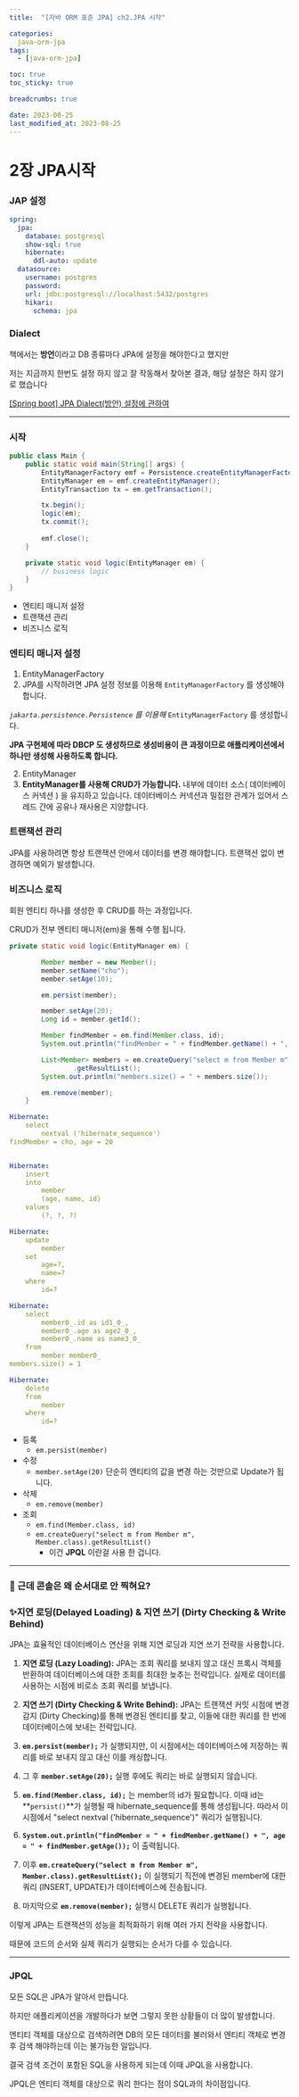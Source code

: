 ```yaml
---
title:  "[자바 ORM 표준 JPA] ch2.JPA 시작"

categories:
  java-orm-jpa
tags:
  - [java-orm-jpa]

toc: true
toc_sticky: true

breadcrumbs: true

date: 2023-08-25
last_modified_at: 2023-08-25
---
```



# 2장 JPA시작

### JAP 설정

```yaml
spring:
  jpa:
    database: postgresql
    show-sql: true
    hibernate:
      ddl-auto: update
  datasource:
    username: postgres
    password: 
    url: jdbc:postgresql://localhost:5432/postgres
    hikari:
      schema: jpa
```

### Dialect

책에서는 **방언**이라고 DB 종류마다 JPA에 설정을 해야한다고 했지만

저는 지금까지 한번도 설정 하지 않고 잘 작동해서 찾아본 결과, 해당 설정은 하지 않기로 했습니다

[[Spring boot] JPA Dialect(방언) 설정에 관하여](https://velog.io/@lehdqlsl/Spring-boot-JPA-Dialect방언-설정에-관하여)

---

### 시작

```java
public class Main {
    public static void main(String[] args) {
        EntityManagerFactory emf = Persistence.createEntityManagerFactory("member");
        EntityManager em = emf.createEntityManager();
        EntityTransaction tx = em.getTransaction();

        tx.begin();
        logic(em);
        tx.commit();
        
        emf.close();
    }

    private static void logic(EntityManager em) {
        // business logic
    }
}
```

- 엔티티 매니저 설정
- 트랜잭션 관리
- 비즈니스 로직

### 엔티티 매니저 설정

1. EntityManagerFactory
  1. JPA를 시작하려면 JPA 설정 정보를 이용해 `EntityManagerFactory` 를 생성해야 합니다.

   *`jakarta.persistence.Persistence` 를 이용해*  `EntityManagerFactory` 를 생성합니다.

   **JPA 구현체에 따라 DBCP 도 생성하므로 생성비용이 큰 과정이므로 애플리케이션에서 하나만 생성해 사용하도록 합니다.**

2. EntityManager
  1. **EntityManager를 사용해 CRUD가 가능합니다.** 내부에 데이터 소스( 데이터베이스 커넥션 ) 을 유지하고 있습니다. 데이터베이스 커넥션과 밀접한 관계가 있어서 스레드 간에 공유나 재사용은 지양합니다.

### 트랜잭션 관리

JPA를 사용하려면 항상 트랜잭션 안에서 데이터를 변경 해야합니다. 트랜잭션 없이 변경하면 예외가 발생합니다.

### 비즈니스 로직

회원 엔티티 하나를 생성한 후 CRUD를 하는 과정입니다.

CRUD가 전부 엔티티 매니저(em)을 통해 수행 됩니다.

```java
private static void logic(EntityManager em) {

        Member member = new Member();
        member.setName("cho");
        member.setAge(10);

        em.persist(member);

        member.setAge(20);
        Long id = member.getId();

        Member findMember = em.find(Member.class, id);
        System.out.println("findMember = " + findMember.getName() + ", age = " + findMember.getAge());

        List<Member> members = em.createQuery("select m from Member m", Member.class)
                .getResultList();
        System.out.println("members.size() = " + members.size());

        em.remove(member);
    }
```

```yaml
Hibernate: 
    select
        nextval ('hibernate_sequence')
findMember = cho, age = 20
```

```yaml

Hibernate: 
    insert 
    into
        member
        (age, name, id) 
    values
        (?, ?, ?)
```

```yaml
Hibernate: 
    update
        member 
    set
        age=?,
        name=? 
    where
        id=?
```

```yaml
Hibernate: 
    select
        member0_.id as id1_0_,
        member0_.age as age2_0_,
        member0_.name as name3_0_ 
    from
        member member0_
members.size() = 1
```

```yaml
Hibernate: 
    delete 
    from
        member 
    where
        id=?
```

- 등록
  - `em.persist(member)`
- 수정
  - `member.setAge(20)` 단순히 엔티티의 값을 변경 하는 것만으로 Update가 됩니다.
- 삭제
  - `em.remove(member)`
- 조회
  - `em.find(Member.class, id)`
  - `em.createQuery("select m from Member m", Member.class).getResultList()`
    - 이건 **JPQL** 이란걸 사용 한 겁니다.

---

### 🤔 근데 콘솔은 왜 순서대로 안 찍혀요?

### ✨지연 로딩(Delayed Loading) & **지연 쓰기 (Dirty Checking & Write Behind)**

JPA는 효율적인 데이터베이스 연산을 위해 지연 로딩과 지연 쓰기 전략을 사용합니다.

1. **지연 로딩 (Lazy Loading):** JPA는 조회 쿼리를 보내지 않고 대신 프록시 객체를 반환하여 데이터베이스에 대한 조회를 최대한 늦추는 전략입니다. 실제로 데이터를 사용하는 시점에 비로소 조회 쿼리를 보냅니다.
2. **지연 쓰기 (Dirty Checking & Write Behind):** JPA는 트랜잭션 커밋 시점에 변경 감지 (Dirty Checking)를 통해 변경된 엔티티를 찾고, 이들에 대한 쿼리를 한 번에 데이터베이스에 보내는 전략입니다.

1.  **`em.persist(member);`** 가 실행되지만, 이 시점에서는 데이터베이스에 저장하는 쿼리를 바로 보내지 않고 대신 이를 캐싱합니다.
2. 그 후 **`member.setAge(20);`** 실행 후에도 쿼리는 바로 실행되지 않습니다.
3. **`em.find(Member.class, id);`** 는 member의 id가 필요합니다. 이때 id는 **`persist()`**가 실행될 때 hibernate_sequence를 통해 생성됩니다. 따라서 이 시점에서 "select nextval ('hibernate_sequence')" 쿼리가 실행됩니다.
4. **`System.out.println("findMember = " + findMember.getName() + ", age = " + findMember.getAge());`** 이 출력됩니다.
5. 이후 **`em.createQuery("select m from Member m", Member.class).getResultList();`** 이 실행되기 직전에 변경된 member에 대한 쿼리 (INSERT, UPDATE)가 데이터베이스에 전송됩니다.
6. 마지막으로 **`em.remove(member);`** 실행시 DELETE 쿼리가 실행됩니다.

이렇게 JPA는 트랜잭션의 성능을 최적화하기 위해 여러 가지 전략을 사용합니다.

때문에 코드의 순서와 실제 쿼리가 실행되는 순서가 다를 수 있습니다.

---

### JPQL

모든 SQL은 JPA가 알아서 만듭니다.

하지만 애플리케이션을 개발하다가 보면 그렇지 못한 상황들이 더 많이 발생합니다.

엔티티 객체를 대상으로 검색하려면 DB의 모든 데이터를 불러와서 엔티티 객체로 변경 후 검색 해야하는데 이는 불가능한 일입니다.

결국 검색 조건이 포함된 SQL을 사용하게 되는데 이때 JPQL을 사용합니다.

JPQL은 엔티티 객체를 대상으로 쿼리 한다는 점이 SQL과의 차이점입니다.